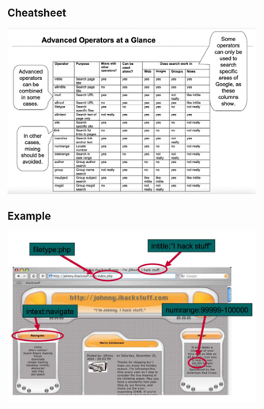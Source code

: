 ## Cheatsheet
![dorks-cheatsheet](../images/google_dorks_cheatsheet.png)

## Example
![dorks-example](../images/google_dorks_example.jpeg)